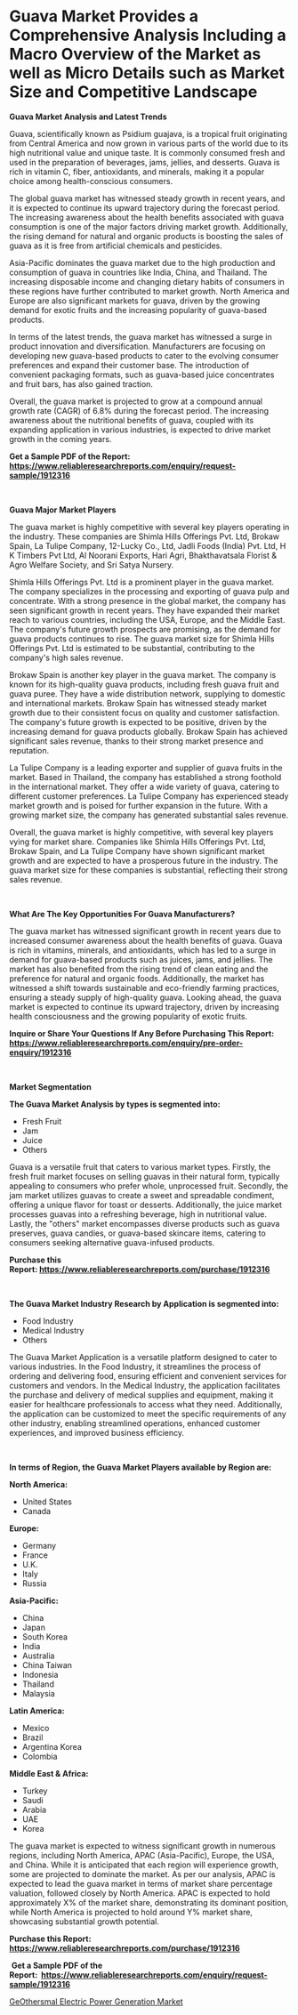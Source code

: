 <p><h1>Guava Market Provides a Comprehensive Analysis Including a Macro Overview of the Market as well as Micro Details such as Market Size and Competitive Landscape</h1></p><p><strong>Guava Market Analysis and Latest Trends</strong></p>
<p><p>Guava, scientifically known as Psidium guajava, is a tropical fruit originating from Central America and now grown in various parts of the world due to its high nutritional value and unique taste. It is commonly consumed fresh and used in the preparation of beverages, jams, jellies, and desserts. Guava is rich in vitamin C, fiber, antioxidants, and minerals, making it a popular choice among health-conscious consumers.</p><p>The global guava market has witnessed steady growth in recent years, and it is expected to continue its upward trajectory during the forecast period. The increasing awareness about the health benefits associated with guava consumption is one of the major factors driving market growth. Additionally, the rising demand for natural and organic products is boosting the sales of guava as it is free from artificial chemicals and pesticides.</p><p>Asia-Pacific dominates the guava market due to the high production and consumption of guava in countries like India, China, and Thailand. The increasing disposable income and changing dietary habits of consumers in these regions have further contributed to market growth. North America and Europe are also significant markets for guava, driven by the growing demand for exotic fruits and the increasing popularity of guava-based products.</p><p>In terms of the latest trends, the guava market has witnessed a surge in product innovation and diversification. Manufacturers are focusing on developing new guava-based products to cater to the evolving consumer preferences and expand their customer base. The introduction of convenient packaging formats, such as guava-based juice concentrates and fruit bars, has also gained traction.</p><p>Overall, the guava market is projected to grow at a compound annual growth rate (CAGR) of 6.8% during the forecast period. The increasing awareness about the nutritional benefits of guava, coupled with its expanding application in various industries, is expected to drive market growth in the coming years.</p></p>
<p><strong>Get a Sample PDF of the Report:&nbsp; <a href="https://www.reliableresearchreports.com/enquiry/request-sample/1912316">https://www.reliableresearchreports.com/enquiry/request-sample/1912316</a></strong></p>
<p>&nbsp;</p>
<p><strong>Guava Major Market Players</strong></p>
<p><p>The guava market is highly competitive with several key players operating in the industry. These companies are Shimla Hills Offerings Pvt. Ltd, Brokaw Spain, La Tulipe Company, 12-Lucky Co., Ltd, Jadli Foods (India) Pvt. Ltd, H K Timbers Pvt Ltd, Al Noorani Exports, Hari Agri, Bhakthavatsala Florist & Agro Welfare Society, and Sri Satya Nursery.</p><p>Shimla Hills Offerings Pvt. Ltd is a prominent player in the guava market. The company specializes in the processing and exporting of guava pulp and concentrate. With a strong presence in the global market, the company has seen significant growth in recent years. They have expanded their market reach to various countries, including the USA, Europe, and the Middle East. The company's future growth prospects are promising, as the demand for guava products continues to rise. The guava market size for Shimla Hills Offerings Pvt. Ltd is estimated to be substantial, contributing to the company's high sales revenue.</p><p>Brokaw Spain is another key player in the guava market. The company is known for its high-quality guava products, including fresh guava fruit and guava puree. They have a wide distribution network, supplying to domestic and international markets. Brokaw Spain has witnessed steady market growth due to their consistent focus on quality and customer satisfaction. The company's future growth is expected to be positive, driven by the increasing demand for guava products globally. Brokaw Spain has achieved significant sales revenue, thanks to their strong market presence and reputation.</p><p>La Tulipe Company is a leading exporter and supplier of guava fruits in the market. Based in Thailand, the company has established a strong foothold in the international market. They offer a wide variety of guava, catering to different customer preferences. La Tulipe Company has experienced steady market growth and is poised for further expansion in the future. With a growing market size, the company has generated substantial sales revenue.</p><p>Overall, the guava market is highly competitive, with several key players vying for market share. Companies like Shimla Hills Offerings Pvt. Ltd, Brokaw Spain, and La Tulipe Company have shown significant market growth and are expected to have a prosperous future in the industry. The guava market size for these companies is substantial, reflecting their strong sales revenue.</p></p>
<p>&nbsp;</p>
<p><strong>What Are The Key Opportunities For Guava Manufacturers?</strong></p>
<p><p>The guava market has witnessed significant growth in recent years due to increased consumer awareness about the health benefits of guava. Guava is rich in vitamins, minerals, and antioxidants, which has led to a surge in demand for guava-based products such as juices, jams, and jellies. The market has also benefited from the rising trend of clean eating and the preference for natural and organic foods. Additionally, the market has witnessed a shift towards sustainable and eco-friendly farming practices, ensuring a steady supply of high-quality guava. Looking ahead, the guava market is expected to continue its upward trajectory, driven by increasing health consciousness and the growing popularity of exotic fruits.</p></p>
<p><strong>Inquire or Share Your Questions If Any Before Purchasing This Report: <a href="https://www.reliableresearchreports.com/enquiry/pre-order-enquiry/1912316">https://www.reliableresearchreports.com/enquiry/pre-order-enquiry/1912316</a></strong></p>
<p>&nbsp;</p>
<p><strong>Market Segmentation</strong></p>
<p><strong>The Guava Market Analysis by types is segmented into:</strong></p>
<p><ul><li>Fresh Fruit</li><li>Jam</li><li>Juice</li><li>Others</li></ul></p>
<p><p>Guava is a versatile fruit that caters to various market types. Firstly, the fresh fruit market focuses on selling guavas in their natural form, typically appealing to consumers who prefer whole, unprocessed fruit. Secondly, the jam market utilizes guavas to create a sweet and spreadable condiment, offering a unique flavor for toast or desserts. Additionally, the juice market processes guavas into a refreshing beverage, high in nutritional value. Lastly, the "others" market encompasses diverse products such as guava preserves, guava candies, or guava-based skincare items, catering to consumers seeking alternative guava-infused products.</p></p>
<p><strong>Purchase this Report:&nbsp;<a href="https://www.reliableresearchreports.com/purchase/1912316">https://www.reliableresearchreports.com/purchase/1912316</a></strong></p>
<p>&nbsp;</p>
<p><strong>The Guava Market Industry Research by Application is segmented into:</strong></p>
<p><ul><li>Food Industry</li><li>Medical Industry</li><li>Others</li></ul></p>
<p><p>The Guava Market Application is a versatile platform designed to cater to various industries. In the Food Industry, it streamlines the process of ordering and delivering food, ensuring efficient and convenient services for customers and vendors. In the Medical Industry, the application facilitates the purchase and delivery of medical supplies and equipment, making it easier for healthcare professionals to access what they need. Additionally, the application can be customized to meet the specific requirements of any other industry, enabling streamlined operations, enhanced customer experiences, and improved business efficiency.</p></p>
<p>&nbsp;</p>
<p><strong>In terms of Region, the Guava Market Players available by Region are:</strong></p>
<p>
    <p> <strong> North America: </strong>
        <ul>
            <li>United States</li>
            <li>Canada</li>
        </ul>
        </p> 
    <p> <strong> Europe: </strong>
        <ul>
            <li>Germany</li>
            <li>France</li>
            <li>U.K.</li>
            <li>Italy</li>
            <li>Russia</li>
        </ul>
        </p> 
    <p> <strong> Asia-Pacific: </strong>
        <ul>
            <li>China</li>
            <li>Japan</li>
            <li>South Korea</li>
            <li>India</li>
            <li>Australia</li>
            <li>China Taiwan</li>
            <li>Indonesia</li>
            <li>Thailand</li>
            <li>Malaysia</li>
        </ul>
        </p> 
    <p> <strong> Latin America: </strong>
        <ul>
            <li>Mexico</li>
            <li>Brazil</li>
            <li>Argentina Korea</li>
            <li>Colombia</li>
        </ul>
        </p> 
    <p> <strong> Middle East & Africa: </strong>
        <ul>
            <li>Turkey</li>
            <li>Saudi</li>
            <li>Arabia</li>
            <li>UAE</li>
            <li>Korea</li>
        </ul>
    </p>
    </p>
<p><p>The guava market is expected to witness significant growth in numerous regions, including North America, APAC (Asia-Pacific), Europe, the USA, and China. While it is anticipated that each region will experience growth, some are projected to dominate the market. As per our analysis, APAC is expected to lead the guava market in terms of market share percentage valuation, followed closely by North America. APAC is expected to hold approximately X% of the market share, demonstrating its dominant position, while North America is projected to hold around Y% market share, showcasing substantial growth potential.</p></p>
<p><strong>Purchase this Report: <a href="https://www.reliableresearchreports.com/purchase/1912316">https://www.reliableresearchreports.com/purchase/1912316</a></strong></p>
<p>&nbsp;<strong>Get a Sample PDF of the Report:&nbsp;&nbsp;<a href="https://www.reliableresearchreports.com/enquiry/request-sample/1912316">https://www.reliableresearchreports.com/enquiry/request-sample/1912316</a></strong></p>
<p><strong></strong></p>
<p><p><a href="https://github.com/jonneygiverf/Market-Research-Report-List-2/blob/main/geothersmal-electric-power-generation-market.md">GeOthersmal Electric Power Generation Market</a></p></p>